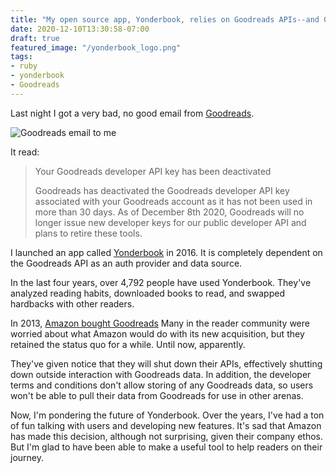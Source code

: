 ```yaml
---
title: "My open source app, Yonderbook, relies on Goodreads APIs--and Goodreads is shuttering their APIs"
date: 2020-12-10T13:30:58-07:00
draft: true
featured_image: "/yonderbook_logo.png"
tags:
- ruby
- yonderbook
- Goodreads
---
```



Last night I got a very bad, no good email from [Goodreads](https://goodreads.com).

![Goodreads email to me](/goodreads_email.png)

It read:

> Your Goodreads developer API key has been deactivated
>
> Goodreads has deactivated the Goodreads developer API key associated with your Goodreads account as it has not been used in more than 30 days. As of December 8th 2020, Goodreads will no longer issue new developer keys for our public developer API and plans to retire these tools.

I launched an app called [Yonderbook](https://yonderbook.com) in 2016. It is completely dependent on the Goodreads API as an auth provider and data source.

In the last four years, over 4,792 people have used Yonderbook. They've analyzed reading habits, downloaded books to read, and swapped hardbacks with other readers.

In 2013, [Amazon bought Goodreads](https://www.theguardian.com/books/2013/apr/02/amazon-purchase-goodreads-stuns-book-industry) Many in the reader community were worried about what Amazon would do with its new acquisition, but they retained the status quo for a while. Until now, apparently.

They've given notice that they will shut down their APIs, effectively shutting down outside interaction with Goodreads data. In addition, the developer terms and conditions don't allow storing of any Goodreads data, so users won't be able to pull their data from Goodreads for use in other arenas.

Now, I'm pondering the future of Yonderbook. Over the years, I've had a ton of fun talking with users and developing new features. It's sad that Amazon has made this decision, although not surprising, given their company ethos. But I'm glad to have been able to make a useful tool to help readers on their journey.
